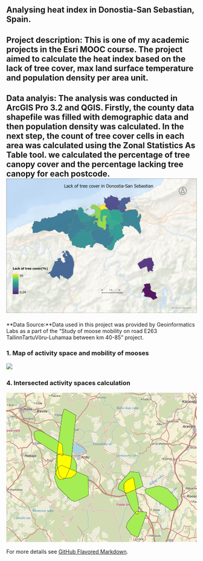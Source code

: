 ## Analysing heat index in Donostia-San Sebastian, Spain. 

**Project description:** This is one of my academic projects in the Esri MOOC course. The project aimed to calculate the heat index based on the lack of tree cover, max land surface temperature and population density per area unit.
---
**Data analyis:** The analysis was conducted in ArcGIS Pro 3.2 and QGIS. Firstly, the county data shapefile was filled with demographic data and then population density was calculated. In the next step, the count of tree cover cells in each area was calculated using the Zonal Statistics As Table tool. we calculated the percentage of tree canopy cover and the percentage lacking tree canopy for each postcode. 
<img src="images/lack_of_tree.jpg"/>
---
**Data Source:**Data used in this project was provided by Geoinformatics Labs as a part of the “Study of moose mobility on road E263 TallinnTartuVõru-Luhamaa between km 40-85”  project. 

### 1. Map of activity space and mobility of mooses

<img src="images/moose_movement123.png"/>

### 4. Intersected activity spaces calculation

<img src="intersection.PNG"/> 

For more details see [GitHub Flavored Markdown](https://guides.github.com/features/mastering-markdown/).
